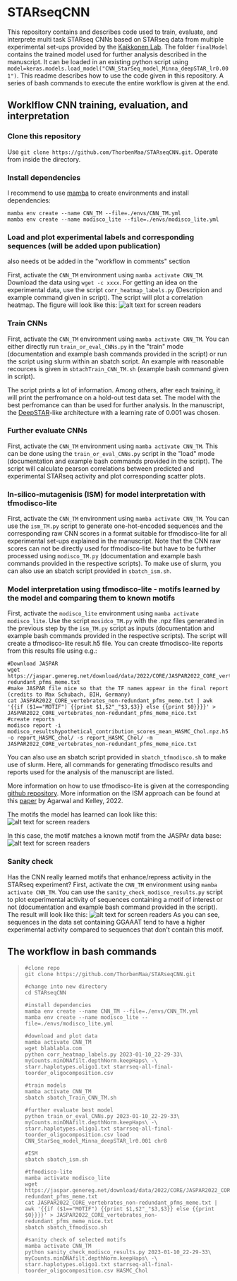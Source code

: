 # STARseqCNN
This repository contains and describes code used to train, evaluate, and interprete multi task STARseq CNNs based on STARseq data from multiple experimental set-ups provided by the [Kaikkonen Lab](https://uefconnect.uef.fi/en/group/cardiovascular-genomics-kaikkonen-lab/). The folder `finalModel` contains the trained model used for further analysis described in the manuscript. It can be loaded in an existing python script using `model=keras.models.load_model("CNN_StarSeq_model_Minna_deepSTAR_lr0.001")`. This readme describes how to use the code given in this repository. A series of bash commands to execute the entire workflow is given at the end.

## Worklflow CNN training, evaluation, and interpretation

### Clone this repository
Use `git clone https://github.com/ThorbenMaa/STARseqCNN.git`. Operate from inside the directory.

### Install dependencies
I recommend to use [mamba](https://mamba.readthedocs.io/en/latest/installation.html) to create environments and install dependencies:

```
mamba env create --name CNN_TM --file=./envs/CNN_TM.yml
mamba env create --name modisco_lite --file=./envs/modisco_lite.yml
```

### Load and plot experimental labels and corresponding sequences (will be added upon publication)
also needs ot be added in the "workflow in comments" section

First, activate the `CNN_TM` environment using `mamba activate CNN_TM`. Download the data using `wget -c xxxx`. For getting an idea on the experimental data, use the script `corr_heatmap_labels.py` (Descripion and example command given in script). The script will plot a correlation heatmap. The figure will look like this:
![alt text for screen readers](corr_heatmap_exp_labels.svg "correlation heatmap of expermental data")

### Train CNNs
First, activate the `CNN_TM` environment using `mamba activate CNN_TM`.
You can either directly run `train_or_eval_CNNs.py` in the "train" mode (documentation and example bash commands provided in the script) or run the script using slurm within an sbatch script. An example with reasonable recources is given in `sbtachTrain_CNN_TM.sh` (example bash command given in script). 

The script prints a lot of information. Among others, after each training, it will print the perfromance on a hold-out test data set. The model with the best perfromance can than be used for further analysis.
In the manuscript, the [DeepSTAR](https://colab.research.google.com/drive/1Xgak40TuxWWLh5P5ARf0-4Xo0BcRn0Gd)-like architecture with a learning rate of 0.001 was chosen. 

### Further evaluate CNNs
First, activate the `CNN_TM` environment using `mamba activate CNN_TM`.
This can be done using the `train_or_eval_CNNs.py` script in the "load" mode (documentation and example bash commands provided in the script). The script will calculate pearson correlations between 
predicted and experimental STARseq activity and plot corresponding scatter plots.

### In-silico-mutagenisis (ISM) for model interpretation with tfmodisco-lite
First, activate the `CNN_TM` environment using `mamba activate CNN_TM`.
You can use the `ism_TM.py` script to generate one-hot-encoded sequences and the corresponding raw CNN scores in a format suitable for tfmodisco-lite for all experimental set-ups explained in the manuscript. Note that the CNN raw scores can not be directly used
for tfmodisco-lite but have to be further processed using `modisco_TM.py` (documentation and example bash commands provided in the respective scripts). To make use of slurm, you can also use an sbatch script provided in `sbatch_ism.sh`. 

### Model interpretation using tfmodisco-lite - motifs learned by the model and comparing them to known motifs
First, activate the `modisco_lite` environment using `mamba activate modisco_lite`.
Use the script `mosidco_TM.py` with the .npz files generated in the previous step by the `ism_TM.py` script as inputs (documentation and example bash commands provided in the respective scripts). The script will create a tfmodisco-lite result.h5 file. 
You can create tfmodisco-lite reports from this results file using e.g.:
```
#Download JASPAR
wget https://jaspar.genereg.net/download/data/2022/CORE/JASPAR2022_CORE_vertebrates_non-redundant_pfms_meme.txt
#make JASPAR file nice so that the TF names appear in the final report (credits to Max Schubach, BIH, Germany)
cat JASPAR2022_CORE_vertebrates_non-redundant_pfms_meme.txt | awk '{{if ($1=="MOTIF") {{print $1,$2"_"$3,$3}} else {{print $0}}}}' > JASPAR2022_CORE_vertebrates_non-redundant_pfms_meme_nice.txt
#create reports
modisco report -i modisco_resultshypothetical_contribution_scores_mean_HASMC_Chol.npz.h5 -o report_HASMC_chol/ -s report_HASMC_Chol/ -m JASPAR2022_CORE_vertebrates_non-redundant_pfms_meme_nice.txt
```
You can also use an sbatch script provided in `sbatch_tfmodisco.sh` to make use of slurm. Here, all commands for generating tfmodisco results and reports used for the analysis of the manuscript are listed. 

More information on how to use tfmodisco-lite is given at the corresponding [github repository](https://github.com/jmschrei/tfmodisco-lite/tree/main). More information on the ISM approach can be found at this [paper](https://genomebiology.biomedcentral.com/articles/10.1186/s13059-022-02811-x) by Agarwal and Kelley, 2022.

The motifs the model has learned can look like this:
![alt text for screen readers](pos_patterns.pattern_0.cwm.fwd.png "enhancer motif learned by CNN")

In this case, the motif matches a known motif from the JASPAr data base:
![alt text for screen readers](MA1508.1.png "MA1508.1 motif from JASPAR data base")

### Sanity check
Has the CNN really learned motifs that enhance/repress activity in the STARseq experiment? First, activate the `CNN_TM` environment using `mamba activate CNN_TM`. You can use the `sanity_check_modisco_results.py` script to plot experimental activity of sequences containing a motif of interest or not (documentation and example bash command provided in the script). The result will look like this:
![alt text for screen readers](boxplot_HASMC_CholGGAAAT.svg "Boxplots")
As you can see, sequences in the data set containing GGAAAT tend to have a higher experimental activity compared to sequences that don't contain this motif.

## The workflow in bash commands
> ```
> #clone repo
> git clone https://github.com/ThorbenMaa/STARseqCNN.git
>
> #change into new directory
> cd STARseqCNN
>
> #install dependencies
> mamba env create --name CNN_TM --file=./envs/CNN_TM.yml
> mamba env create --name modisco_lite --file=./envs/modisco_lite.yml
>
> #download and plot data
> mamba activate CNN_TM
> wget blablabla.com
> python corr_heatmap_labels.py 2023-01-10_22-29-33\ myCounts.minDNAfilt.depthNorm.keepHaps\ -\ starr.haplotypes.oligo1.txt starrseq-all-final-toorder_oligocomposition.csv
> 
> #train models
> mamba activate CNN_TM
> sbatch sbatch_Train_CNN_TM.sh
> 
> #further evaluate best model
> python train_or_eval_CNNs.py 2023-01-10_22-29-33\ myCounts.minDNAfilt.depthNorm.keepHaps\ -\ starr.haplotypes.oligo1.txt starrseq-all-final-toorder_oligocomposition.csv load CNN_StarSeq_model_Minna_deepSTAR_lr0.001 chr8
> 
> #ISM
> sbatch sbatch_ism.sh
> 
> #tfmodisco-lite
> mamba activate modisco_lite
> wget https://jaspar.genereg.net/download/data/2022/CORE/JASPAR2022_CORE_vertebrates_non-redundant_pfms_meme.txt
> cat JASPAR2022_CORE_vertebrates_non-redundant_pfms_meme.txt | awk '{{if ($1=="MOTIF") {{print $1,$2"_"$3,$3}} else {{print $0}}}}' > JASPAR2022_CORE_vertebrates_non-redundant_pfms_meme_nice.txt
> sbatch sbatch_tfmodisco.sh
> 
> #sanity check of selected motifs
> mamba activate CNN_TM
> python sanity_check_modisco_results.py 2023-01-10_22-29-33\ myCounts.minDNAfilt.depthNorm.keepHaps\ -\ starr.haplotypes.oligo1.txt starrseq-all-final-toorder_oligocomposition.csv HASMC_Chol
> ```
>

